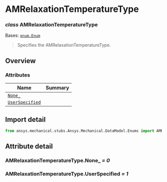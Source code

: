 <a id="amrelaxationtemperaturetype"></a>

# AMRelaxationTemperatureType

<a id="AMRelaxationTemperatureType"></a>

### *class* AMRelaxationTemperatureType

Bases: [`enum.Enum`](https://docs.python.org/3/library/enum.html#enum.Enum)

> Specifies the AMRelaxationTemperatureType.

> <!-- !! processed by numpydoc !! -->

<a id="overview"></a>

## Overview

### Attributes

| Name | Summary |
|---------------------------------------------------------------|----|
| [`None_`](#AMRelaxationTemperatureType.None_)                 |    |
| [`UserSpecified`](#AMRelaxationTemperatureType.UserSpecified) |    |

<a id="import-detail"></a>

## Import detail

```python
from ansys.mechanical.stubs.Ansys.Mechanical.DataModel.Enums import AMRelaxationTemperatureType
```

<a id="attribute-detail"></a>

## Attribute detail

<a id="AMRelaxationTemperatureType.None_"></a>

### AMRelaxationTemperatureType.None_ *= 0*

<a id="AMRelaxationTemperatureType.UserSpecified"></a>

### AMRelaxationTemperatureType.UserSpecified *= 1*
